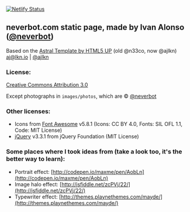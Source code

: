 [![Netlify Status](https://api.netlify.com/api/v1/badges/aa2882fc-8231-45c3-b22e-7b0c445800ba/deploy-status)](https://app.netlify.com/sites/musing-shannon-142f96/deploys)

## neverbot.com static page, made by Ivan Alonso ([@neverbot](https://github.com/neverbot))

Based on the [Astral Template by HTML5 UP](http://html5up.net/astral)
(old @n33co, now @ajlkn)
aj@lkn.io | [@ajlkn](https://twitter.com/ajlkn)

### License:

[Creative Commons Attribution 3.0](license.txt)

Except photographs in `images/photos`, which are © [@neverbot](https://github.com/neverbot)

### Other licenses:

 * Icons from [Font Awesome](http://fontawesome.io/) v5.8.1 (Icons: CC BY 4.0, Fonts: SIL OFL 1.1, Code: MIT License)
 * [jQuery](http://jquery.com/) v3.3.1 from jQuery Foundation (MIT License)

### Some places where I took ideas from (take a look too, it's the better way to learn):

 * Portrait effect: [http://codepen.io/maxme/pen/AobLn](http://codepen.io/maxme/pen/AobLn)
 * Image halo effect: [http://jsfiddle.net/zcPVj/22/](http://jsfiddle.net/zcPVj/22/)
 * Typewriter effect: [http://themes.playnethemes.com/mayde/](http://themes.playnethemes.com/mayde/)
